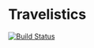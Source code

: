 # Travelistics

[![Build Status](https://travis-ci.org/kolyaventuri/travelistics.svg?branch=master)](https://travis-ci.org/kolyaventuri/travelistics)
